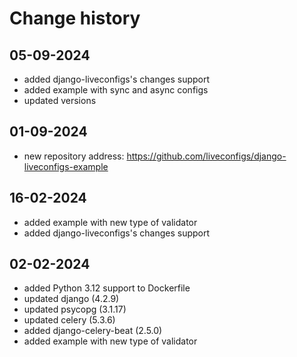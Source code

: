 # Change history

## 05-09-2024
- added django-liveconfigs's changes support
- added example with sync and async configs
- updated versions

## 01-09-2024
- new repository address: https://github.com/liveconfigs/django-liveconfigs-example

## 16-02-2024
- added example with new type of validator
- added django-liveconfigs's changes support

## 02-02-2024
- added Python 3.12 support to Dockerfile
- updated django (4.2.9)
- updated psycopg (3.1.17)
- updated celery (5.3.6)
- added django-celery-beat (2.5.0)
- added example with new type of validator
